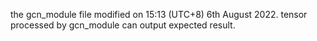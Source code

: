 the gcn_module file modified on 15:13 (UTC+8) 6th August 2022.
tensor processed by gcn_module can output expected result.
